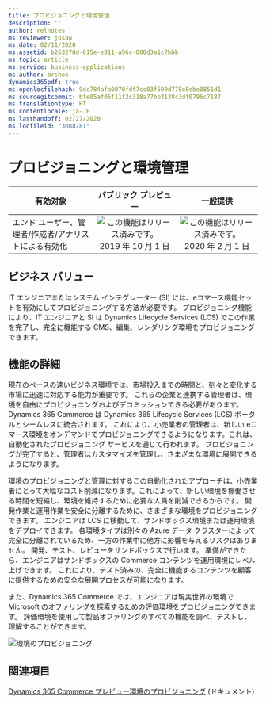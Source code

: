 ```yaml
---
title: プロビジョニングと環境管理
description: ''
author: relnotes
ms.reviewer: josaw
ms.date: 02/11/2020
ms.assetid: b263278d-615e-e911-a96c-000d3a1c7bbb
ms.topic: article
ms.service: business-applications
ms.author: brshoo
dynamics365pdf: true
ms.openlocfilehash: 9dc784afa0070fdf7cc03f599d778e8ebe0851d1
ms.sourcegitcommit: bfe05af05f11f2c318a77bb3138c3df0796c7187
ms.translationtype: HT
ms.contentlocale: ja-JP
ms.lasthandoff: 02/27/2020
ms.locfileid: "3088781"
---
```

# <a name="provisioning-and-environment-management"></a>プロビジョニングと環境管理


| 有効対象    |  パブリック プレビュー | 一般提供 | 
| ---------- | :----------: |:----------: |
|エンド ユーザー、管理者/作成者/アナリストによる有効化|![この機能はリリース済みです。](/dynamics365-release-plan/media/green-checkmark.png "この機能はリリース済みです。") 2019 年 10 月 1 日| ![この機能はリリース済みです。](/dynamics365-release-plan/media/green-checkmark.png "この機能はリリース済みです。") 2020 年 2 月 1 日|


## <a name="business-value"></a>ビジネス バリュー
<!-- bv start -->
IT エンジニアまたはシステム インテグレーター (SI) には、eコマース機能セットを有効にしてプロビジョニングする方法が必要です。 プロビジョニング機能により、IT エンジニアと SI は Dynamics Lifecycle Services (LCS) でこの作業を完了し、完全に機能する CMS、編集、レンダリング環境をプロビジョニングできます。
<!-- bv end -->



## <a name="feature-details"></a>機能の詳細
<!--feature detail start -->
現在のペースの速いビジネス環境では、市場投入までの時間と、刻々と変化する市場に迅速に対応する能力が重要です。 これらの企業と連携する管理者は、環境を自由にプロビジョニングおよびデコミッションできる必要があります。 Dynamics 365 Commerce は Dynamics 365 Lifecycle Services (LCS) ポータルとシームレスに統合されます。 これにより、小売業者の管理者は、新しい eコマース環境をオンデマンドでプロビジョニングできるようになります。これは、自動化されたプロビジョニング サービスを通じて行われます。 プロビジョニングが完了すると、管理者はカスタマイズを管理し、さまざまな環境に展開できるようになります。 

環境のプロビジョニングと管理に対するこの自動化されたアプローチは、小売業者にとって大幅なコスト削減になります。これによって、新しい環境を稼働させる時間を短縮し、環境を維持するために必要な人員を削減できるからです。 開発作業と運用作業を安全に分離するために、さまざまな環境をプロビジョニングできます。 エンジニアは LCS に移動して、サンドボックス環境または運用環境をデプロイできます。 各環境タイプは別々の Azure データ クラスターによって完全に分離されているため、一方の作業中に他方に影響を与えるリスクはありません。 開発、テスト、レビューをサンドボックスで行います。 準備ができたら、エンジニアはサンドボックスの Commerce コンテンツを運用環境にレベル上げできます。 これにより、テスト済みの、完全に機能するコンテンツを顧客に提供するための安全な展開プロセスが可能になります。 

また、Dynamics 365 Commerce では、エンジニアは現実世界の環境で Microsoft のオファリングを探索するための評価環境をプロビジョニングできます。 評価環境を使用して製品オファリングのすべての機能を調べ、テストし、理解することができます。

![環境のプロビジョニング](media/environment_provisioning.png "環境のプロビジョニング")
<!--feature detail end -->










## <a name="see-also"></a>関連項目

[Dynamics 365 Commerce プレビュー環境のプロビジョニング](https://docs.microsoft.com/dynamics365/commerce/provisioning-guide) (ドキュメント)
